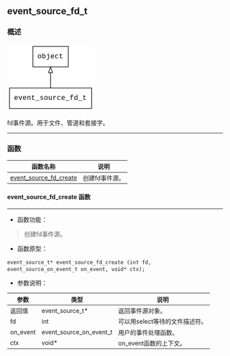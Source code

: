 ## event\_source\_fd\_t
### 概述
![image](images/event_source_fd_t_0.png)

fd事件源。用于文件、管道和套接字。

----------------------------------
### 函数
<p id="event_source_fd_t_methods">

| 函数名称 | 说明 | 
| -------- | ------------ | 
| <a href="#event_source_fd_t_event_source_fd_create">event\_source\_fd\_create</a> | 创建fd事件源。 |
#### event\_source\_fd\_create 函数
-----------------------

* 函数功能：

> <p id="event_source_fd_t_event_source_fd_create">创建fd事件源。


* 函数原型：

```
event_source_t* event_source_fd_create (int fd, event_source_on_event_t on_event, void* ctx);
```

* 参数说明：

| 参数 | 类型 | 说明 |
| -------- | ----- | --------- |
| 返回值 | event\_source\_t* | 返回事件源对象。 |
| fd | int | 可以用select等待的文件描述符。 |
| on\_event | event\_source\_on\_event\_t | 用户的事件处理函数。 |
| ctx | void* | on\_event函数的上下文。 |
